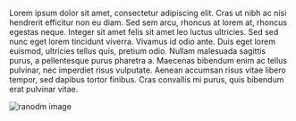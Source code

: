 Lorem ipsum dolor sit amet, consectetur adipiscing elit. Cras ut nibh ac nisi hendrerit efficitur non eu diam. Sed sem arcu, rhoncus at lorem at, rhoncus egestas neque. Integer sit amet felis sit amet leo luctus ultricies. Sed sed nunc eget lorem tincidunt viverra. Vivamus id odio ante. Duis eget lorem euismod, ultricies tellus quis, pretium odio. Nullam malesuada sagittis purus, a pellentesque purus pharetra a. Maecenas bibendum enim ac tellus pulvinar, nec imperdiet risus vulputate. Aenean accumsan risus vitae libero tempor, sed dapibus tortor finibus. Cras convallis mi purus, quis bibendum erat pulvinar vitae.

![ranodm image](https://external-content.duckduckgo.com/iu/?u=https%3A%2F%2Fpbs.twimg.com%2Fmedia%2FEk8HiWJVcAAuJzo.jpg&f=1&nofb=1&ipt=e980a88d7ab07fb832bddf9e01d25e127dcc182493cac8a87f25d00858fef758&ipo=images)
